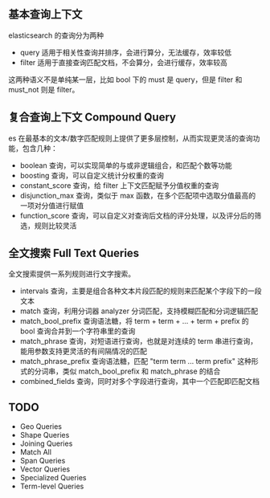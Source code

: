 ## 基本查询上下文
elasticsearch 的查询分为两种

- query 适用于相关性查询并排序，会进行算分，无法缓存，效率较低
- filter 适用于直接查询匹配文档，不会算分，会进行缓存，效率较高

这两种语义不是单纯某一层，比如 bool 下的 must 是 query，但是 filter 和 must_not 则是 filter。


## 复合查询上下文 Compound Query
es 在最基本的文本/数字匹配规则上提供了更多层控制，从而实现更灵活的查询功能，包含几种：

- boolean 查询，可以实现简单的与或非逻辑组合，和匹配个数等功能
- boosting 查询，可以自定义统计分权重的查询
- constant_score 查询，给 filter 上下文匹配赋予分值权重的查询
- disjunction_max 查询，类似于 max 函数，在多个匹配项中选取分值最高的一项对分值进行赋值
- function_score 查询，可以自定义对查询后文档的评分处理，以及评分后的筛选，规则比较灵活


## 全文搜索 Full Text Queries
全文搜索提供一系列规则进行文字搜索。

- intervals 查询，主要是组合各种文本片段匹配的规则来匹配某个字段下的一段文本
- match 查询，利用分词器 analyzer 分词匹配，支持模糊匹配和分词逻辑匹配
- match_bool_prefix 查询语法糖，将 term + term + ... + term + prefix 的 bool 查询合并到一个字符串里的查询
- match_phrase 查询，对短语进行查询，也就是对连续的 term 串进行查询，能用参数支持更灵活的有间隔情况的匹配
- match_phrase_prefix 查询语法糖，匹配 "term term ... term prefix" 这种形式的分词串，类似 match_bool_prefix 和 match_phrase 的结合
- combined_fields 查询，同时对多个字段进行查询，其中一个匹配即匹配文档

## TODO
- Geo Queries
- Shape Queries
- Joining Queries
- Match All
- Span Queries
- Vector Queries
- Specialized Queries
- Term-level Queries
